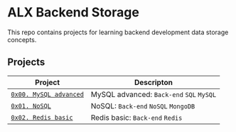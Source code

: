 # ALX Backend Storage

This repo contains projects for learning backend development data storage concepts.

## Projects

| Project                                         | Descripton                               |
| ----------------------------------------------- | ---------------------------------------- |
| [`0x00. MySQL advanced`](./0x00-MySQL_Advanced) | MySQL advanced: `Back-end` `SQL` `MySQL` |
| [`0x01. NoSQL`](./0x01-NoSQL)                   | NoSQL: `Back-end` `NoSQL` `MongoDB`      |
| [`0x02. Redis basic`](./0x02-redis_basic/)      | Redis basic: `Back-end` `Redis`          |

